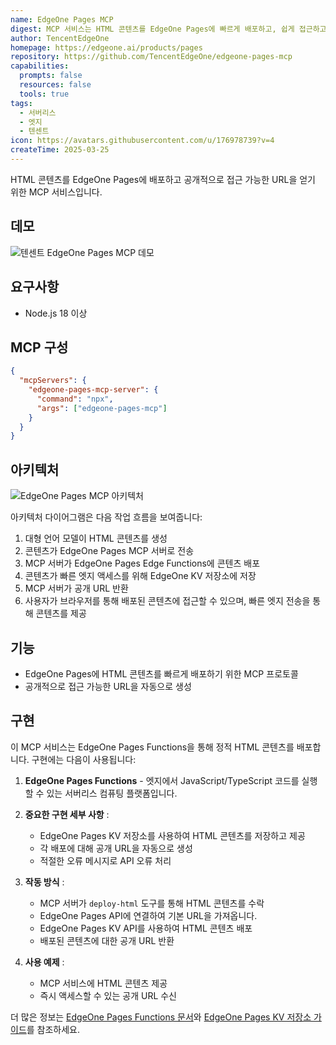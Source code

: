 ```yaml
---
name: EdgeOne Pages MCP
digest: MCP 서비스는 HTML 콘텐츠를 EdgeOne Pages에 빠르게 배포하고, 쉽게 접근하고 공유할 수 있는 공개 URL을 생성합니다. 최소한의 설정으로 콘텐츠 게시 과정을 간소화합니다.
author: TencentEdgeOne
homepage: https://edgeone.ai/products/pages
repository: https://github.com/TencentEdgeOne/edgeone-pages-mcp
capabilities:
  prompts: false
  resources: false
  tools: true
tags:
  - 서버리스
  - 엣지
  - 텐센트
icon: https://avatars.githubusercontent.com/u/176978739?v=4
createTime: 2025-03-25
---
```


HTML 콘텐츠를 EdgeOne Pages에 배포하고 공개적으로 접근 가능한 URL을 얻기 위한 MCP 서비스입니다.

## 데모

![텐센트 EdgeOne Pages MCP 데모](https://static.claudemcp.com/servers/TencentEdgeOne/edgeone-pages-mcp/TencentEdgeOne-edgeone-pages-mcp-ef5005b0.gif)

## 요구사항

- Node.js 18 이상

## MCP 구성

```json
{
  "mcpServers": {
    "edgeone-pages-mcp-server": {
      "command": "npx",
      "args": ["edgeone-pages-mcp"]
    }
  }
}
```

## 아키텍처

![EdgeOne Pages MCP 아키텍처](https://static.claudemcp.com/servers/TencentEdgeOne/edgeone-pages-mcp/TencentEdgeOne-edgeone-pages-mcp-4f131d90.svg)

아키텍처 다이어그램은 다음 작업 흐름을 보여줍니다:

1. 대형 언어 모델이 HTML 콘텐츠를 생성
2. 콘텐츠가 EdgeOne Pages MCP 서버로 전송
3. MCP 서버가 EdgeOne Pages Edge Functions에 콘텐츠 배포
4. 콘텐츠가 빠른 엣지 액세스를 위해 EdgeOne KV 저장소에 저장
5. MCP 서버가 공개 URL 반환
6. 사용자가 브라우저를 통해 배포된 콘텐츠에 접근할 수 있으며, 빠른 엣지 전송을 통해 콘텐츠를 제공

## 기능

- EdgeOne Pages에 HTML 콘텐츠를 빠르게 배포하기 위한 MCP 프로토콜
- 공개적으로 접근 가능한 URL을 자동으로 생성

## 구현

이 MCP 서비스는 EdgeOne Pages Functions을 통해 정적 HTML 콘텐츠를 배포합니다. 구현에는 다음이 사용됩니다:

1. **EdgeOne Pages Functions** - 엣지에서 JavaScript/TypeScript 코드를 실행할 수 있는 서버리스 컴퓨팅 플랫폼입니다.

2. **중요한 구현 세부 사항** :

   - EdgeOne Pages KV 저장소를 사용하여 HTML 콘텐츠를 저장하고 제공
   - 각 배포에 대해 공개 URL을 자동으로 생성
   - 적절한 오류 메시지로 API 오류 처리

3. **작동 방식** :

   - MCP 서버가 `deploy-html` 도구를 통해 HTML 콘텐츠를 수락
   - EdgeOne Pages API에 연결하여 기본 URL을 가져옵니다.
   - EdgeOne Pages KV API를 사용하여 HTML 콘텐츠 배포
   - 배포된 콘텐츠에 대한 공개 URL 반환

4. **사용 예제** :

   - MCP 서비스에 HTML 콘텐츠 제공
   - 즉시 액세스할 수 있는 공개 URL 수신

더 많은 정보는 [EdgeOne Pages Functions 문서](https://edgeone.ai/document/162227908259442688)와 [EdgeOne Pages KV 저장소 가이드](https://edgeone.ai/document/162227803822321664)를 참조하세요.
